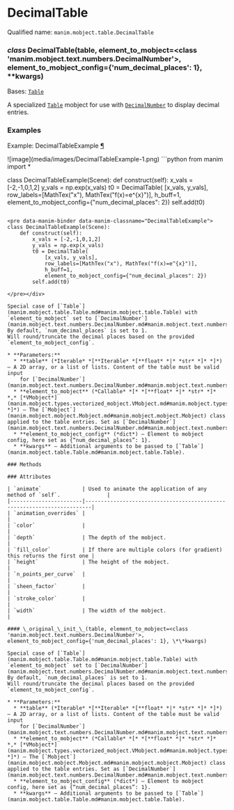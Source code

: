 # DecimalTable

Qualified name: `manim.mobject.table.DecimalTable`

### *class* DecimalTable(table, element_to_mobject=<class 'manim.mobject.text.numbers.DecimalNumber'>, element_to_mobject_config={'num_decimal_places': 1}, \*\*kwargs)

Bases: [`Table`](manim.mobject.table.Table.md#manim.mobject.table.Table)

A specialized [`Table`](manim.mobject.table.Table.md#manim.mobject.table.Table) mobject for use with [`DecimalNumber`](manim.mobject.text.numbers.DecimalNumber.md#manim.mobject.text.numbers.DecimalNumber) to display decimal entries.

### Examples

<div id="decimaltableexample" class="admonition admonition-manim-example">
<p class="admonition-title">Example: DecimalTableExample <a class="headerlink" href="#decimaltableexample">¶</a></p>![image](media/images/DecimalTableExample-1.png)
```python
from manim import *

class DecimalTableExample(Scene):
    def construct(self):
        x_vals = [-2,-1,0,1,2]
        y_vals = np.exp(x_vals)
        t0 = DecimalTable(
            [x_vals, y_vals],
            row_labels=[MathTex("x"), MathTex("f(x)=e^{x}")],
            h_buff=1,
            element_to_mobject_config={"num_decimal_places": 2})
        self.add(t0)
```

<pre data-manim-binder data-manim-classname="DecimalTableExample">
class DecimalTableExample(Scene):
    def construct(self):
        x_vals = [-2,-1,0,1,2]
        y_vals = np.exp(x_vals)
        t0 = DecimalTable(
            [x_vals, y_vals],
            row_labels=[MathTex("x"), MathTex("f(x)=e^{x}")],
            h_buff=1,
            element_to_mobject_config={"num_decimal_places": 2})
        self.add(t0)

</pre></div>

Special case of [`Table`](manim.mobject.table.Table.md#manim.mobject.table.Table) with `element_to_mobject` set to [`DecimalNumber`](manim.mobject.text.numbers.DecimalNumber.md#manim.mobject.text.numbers.DecimalNumber).
By default, `num_decimal_places` is set to 1.
Will round/truncate the decimal places based on the provided `element_to_mobject_config`.

* **Parameters:**
  * **table** (*Iterable* *[**Iterable* *[**float* *|* *str* *]* *]*) – A 2D array, or a list of lists. Content of the table must be valid input
    for [`DecimalNumber`](manim.mobject.text.numbers.DecimalNumber.md#manim.mobject.text.numbers.DecimalNumber).
  * **element_to_mobject** (*Callable* *[* *[**float* *|* *str* *]* *,* [*VMobject*](manim.mobject.types.vectorized_mobject.VMobject.md#manim.mobject.types.vectorized_mobject.VMobject) *]*) – The [`Mobject`](manim.mobject.mobject.Mobject.md#manim.mobject.mobject.Mobject) class applied to the table entries. Set as [`DecimalNumber`](manim.mobject.text.numbers.DecimalNumber.md#manim.mobject.text.numbers.DecimalNumber).
  * **element_to_mobject_config** (*dict*) – Element to mobject config, here set as {“num_decimal_places”: 1}.
  * **kwargs** – Additional arguments to be passed to [`Table`](manim.mobject.table.Table.md#manim.mobject.table.Table).

### Methods

### Attributes

| `animate`             | Used to animate the application of any method of `self`.               |
|-----------------------|------------------------------------------------------------------------|
| `animation_overrides` |                                                                        |
| `color`               |                                                                        |
| `depth`               | The depth of the mobject.                                              |
| `fill_color`          | If there are multiple colors (for gradient) this returns the first one |
| `height`              | The height of the mobject.                                             |
| `n_points_per_curve`  |                                                                        |
| `sheen_factor`        |                                                                        |
| `stroke_color`        |                                                                        |
| `width`               | The width of the mobject.                                              |

#### \_original_\_init_\_(table, element_to_mobject=<class 'manim.mobject.text.numbers.DecimalNumber'>, element_to_mobject_config={'num_decimal_places': 1}, \*\*kwargs)

Special case of [`Table`](manim.mobject.table.Table.md#manim.mobject.table.Table) with `element_to_mobject` set to [`DecimalNumber`](manim.mobject.text.numbers.DecimalNumber.md#manim.mobject.text.numbers.DecimalNumber).
By default, `num_decimal_places` is set to 1.
Will round/truncate the decimal places based on the provided `element_to_mobject_config`.

* **Parameters:**
  * **table** (*Iterable* *[**Iterable* *[**float* *|* *str* *]* *]*) – A 2D array, or a list of lists. Content of the table must be valid input
    for [`DecimalNumber`](manim.mobject.text.numbers.DecimalNumber.md#manim.mobject.text.numbers.DecimalNumber).
  * **element_to_mobject** (*Callable* *[* *[**float* *|* *str* *]* *,* [*VMobject*](manim.mobject.types.vectorized_mobject.VMobject.md#manim.mobject.types.vectorized_mobject.VMobject) *]*) – The [`Mobject`](manim.mobject.mobject.Mobject.md#manim.mobject.mobject.Mobject) class applied to the table entries. Set as [`DecimalNumber`](manim.mobject.text.numbers.DecimalNumber.md#manim.mobject.text.numbers.DecimalNumber).
  * **element_to_mobject_config** (*dict*) – Element to mobject config, here set as {“num_decimal_places”: 1}.
  * **kwargs** – Additional arguments to be passed to [`Table`](manim.mobject.table.Table.md#manim.mobject.table.Table).
